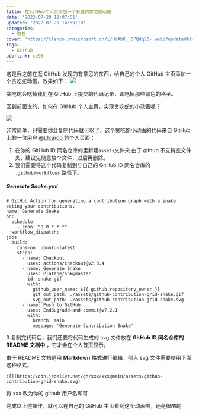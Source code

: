 ```yaml
---
title: 在GitHub个人页添加一个有趣的贪吃蛇动画
date: '2022-07-28 12:07:51'
updated: '2022-07-29 14:59:10'
categories:
  - 教程
cover: 'https://xlenco.onmicrosoft.cn/i/HmAbK__0PQdqS0-.webp?updatedAt=1700639817159'
tags:
  - Github
abbrlink: ce95
---
```

这是我之前在逛 GitHub 发现的有意思的东西，给自己的个人 GitHub 主页添加一个贪吃蛇动画，效果如下：
![](https://xlenco.onmicrosoft.cn/i/a1ebe329-c070-4ba4-a43a-ffb0ebf92d39_QNF0TQPaX.gif?updatedAt=1700639914512#id=cx9Ja&originHeight=206&originWidth=880&originalType=binary&ratio=1&rotation=0&showTitle=false&status=done&style=none&title=)

贪吃蛇会吃掉我们在 GitHub 上提交的代码记录，即吃掉那些绿色的格子。

回到前面说的，如何在 GitHub 个人主页，实现贪吃蛇的小动画呢？

![](https://github-readme-stats.vercel.app/api/pin/?username=L1cardo&repo=L1cardo&show_owner=true#id=PvPYC&originalType=binary&ratio=1&rotation=0&showTitle=false&status=done&style=none&title=#id=usjV8&originalType=binary&ratio=1&rotation=0&showTitle=false&status=done&style=none&title=)

非常简单，只需要你会复制代码就可以了，这个贪吃蛇小动画的代码来自 GitHub 上的一位用户 [@L1cardo ](/L1cardo) 的个人页面：

1. 在你的 GitHub ID 同名仓库的里新建`assets`文件夹
由于 github 不支持空文件夹，建议先随意放个文件，过后再删除。
2. 我们需要将这个代码复制到与自己的 GitHub ID 同名仓库的 `.github/workflows` 路径下。

##### **Generate Snake.yml**

```
# GitHub Action for generating a contribution graph with a snake eating your contributions.
name: Generate Snake
on:
  schedule:
    - cron: "0 0 * * *"
  workflow_dispatch:
jobs:
  build:
    runs-on: ubuntu-latest
    steps:
      - name: Checkout
        uses: actions/checkout@v2.3.4
      - name: Generate Snake
        uses: Platane/snk@master
        id: snake-gif
        with:
          github_user_name: ${{ github.repository_owner }}
          gif_out_path: ./assets/github-contribution-grid-snake.gif
          svg_out_path: ./assets/github-contribution-grid-snake.svg
      - name: Push to GitHub
        uses: EndBug/add-and-commit@v7.2.1
        with:
          branch: main
          message: 'Generate Contribution Snake'
```

3.复制完代码后，我们还要将代码生成的 svg 文件放在 **GitHub ID 同名仓库的 README 文档中** ，它才会在个人首页显示。

由于 README 文档是用 **Markdown** 格式进行编辑，引入 svg 文件需要使用下面这种格式。

```
![](https://cdn.jsdelivr.net/gh/xxx/xxx@main/assets/github-contribution-grid-snake.svg)
```

将 xxx 改为你的 github 用户名即可

完成以上述操作，就可以在自己的 GitHub 主页看到这个动画啦，还是很酷的
